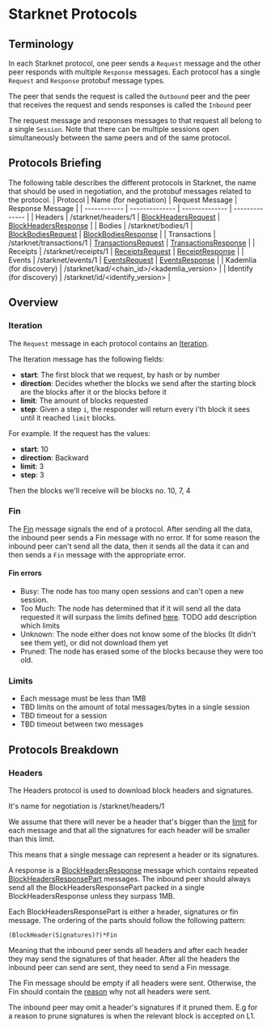 # Starknet Protocols

## Terminology
In each Starknet protocol, one peer sends a `Request` message and the other peer responds with
multiple `Response` messages. Each protocol has a single `Request` and `Response` protobuf message
types.

The peer that sends the request is called the `Outbound` peer and the peer that receives the request and sends responses is called the `Inbound` peer

The request message and responses messages to that request all belong to a single `Session`.
Note that there can be multiple sessions open simultaneously between the same peers and of the same
protocol.

## Protocols Briefing
The following table describes the different protocols in Starknet, the name that should be used in
negotiation, and the protobuf messages related to the protocol.
| Protocol | Name (for negotiation) | Request Message | Response Message |
| ------------ | -------------- | -------------- | -------------- |
| Headers | /starknet/headers/1 | [BlockHeadersRequest](./block.proto) | [BlockHeadersResponse](./block.proto) |
| Bodies | /starknet/bodies/1 | [BlockBodiesRequest](./block.proto) | [BlockBodiesResponse](./block.proto) |
| Transactions | /starknet/transactions/1 | [TransactionsRequest](./transaction.proto) | [TransactionsResponse](./transaction.proto) |
| Receipts | /starknet/receipts/1 | [ReceiptsRequest](./receipt.proto) | [ReceiptResponse](./receipt.proto) |
| Events | /starknet/events/1 | [EventsRequest](./event.proto) | [EventsResponse](./event.proto) |
| Kademlia (for discovery) | /starknet/kad/<chain_id>/<kademlia_version> |
| Identify (for discovery) | /starknet/id/<identify_version> |

## Overview
### Iteration
The `Request` message in each protocol contains an [Iteration](./common.proto). 

The Iteration message has the following fields:
- **start**: The first block that we request, by hash or by number
- **direction**: Decides whether the blocks we send after the starting block are the blocks after it
or the blocks before it
- **limit**: The amount of blocks requested
- **step**: Given a step `i`, the responder will return every i'th block it sees until it reached `limit` blocks.

For example. If the request has the values:
- **start**: 10
- **direction**: Backward
- **limit**: 3
- **step**: 3

Then the blocks we'll receive will be blocks no. 10, 7, 4

### Fin
The [Fin](./common.proto) message signals the end of a protocol. After sending all the data,
the inbound peer sends a Fin message with no error. If for some reason the inbound peer can't send
all the data, then it sends all the data it can and then sends a `Fin` message with the appropriate
error.

#### Fin errors
- Busy: The node has too many open sessions and can't open a new session.
- Too Much: The node has determined that if it will send all the data requested it will surpass
the limits defined [here](#limits). TODO add description which limits
- Unknown: The node either does not know some of the blocks (It didn't see them yet), or did not
download them yet
- Pruned: The node has erased some of the blocks because they were too old.

### Limits
- Each message must be less than 1MB
- TBD limits on the amount of total messages/bytes in a single session
- TBD timeout for a session
- TBD timeout between two messages

## Protocols Breakdown
### Headers
The Headers protocol is used to download block headers and signatures.

It's name for negotiation is /starknet/headers/1

We assume that there will never be a header that's bigger than the [limit](#limits) for each message
and that all the signatures for each header will be smaller than this limit.

This means that a single message can represent a header or its signatures.

A response is a [BlockHeadersResponse](./block.proto) message which contains repeated
[BlockHeadersResponsePart](./block.proto) messages.
The inbound peer should always send all the BlockHeadersResponsePart packed in a single
BlockHeadersResponse unless they surpass 1MB.

Each BlockHeadersResponsePart is either a header, signatures or fin message. The ordering of the
parts should follow the following pattern:

`(BlockHeader(Signatures)?)*Fin`

Meaning that the inbound peer sends all headers and after each header they may send the signatures
of that header. After all the headers the inbound peer can send are sent, they need to send a Fin message.

The Fin message should be empty if all headers were sent. Otherwise, the Fin should contain the
[reason](#fin-errors) why not all headers were sent.

The inbound peer may omit a header's signatures if it pruned them. E.g for a reason to prune
signatures is when the relevant block is accepted on L1.


